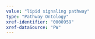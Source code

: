 ```yaml
---
value: "lipid signaling pathway"
type: "Pathway Ontology"
xref-identifier: "0000959"
xref-dataSource: "PW"
---
```

